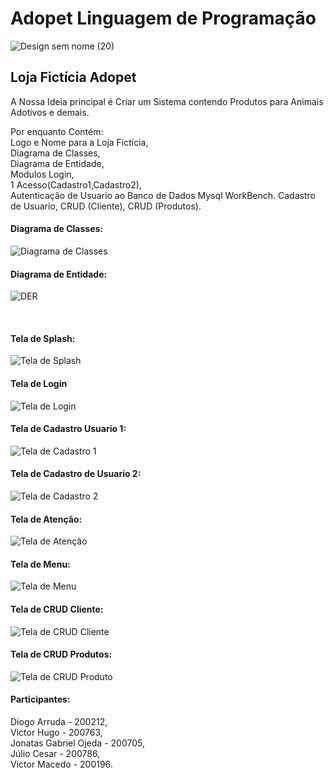 # Adopet Linguagem de Programação
![Design sem nome (20)](https://user-images.githubusercontent.com/72398708/98606692-73680d00-22c6-11eb-8053-a404edeb1a53.png)

<h2>Loja Fictícia Adopet</h2>

A Nossa Ideia principal é Criar um Sistema contendo Produtos para Animais Adotivos e demais.

Por enquanto Contém: <br>
Logo e Nome para a Loja Fictícia,<br>
Diagrama de Classes,<br>
Diagrama de Entidade,<br>
Modulos Login,<br>
1 Acesso(Cadastro1,Cadastro2),<br>
Autenticação de Usuario ao Banco de Dados Mysql WorkBench.
Cadastro de Usuario,
CRUD (Cliente),
CRUD (Produtos).

<h4>Diagrama de Classes:</h4>

![Diagrama de Classes](https://user-images.githubusercontent.com/72398708/98607978-0013ca80-22c9-11eb-818e-04ff07a7c1ea.jpeg)


<h4>Diagrama de Entidade:</h4>

![DER](https://user-images.githubusercontent.com/72398708/101416661-119cc200-38c9-11eb-8311-5e99c0d307ba.jpeg)


<br>
<h4>Tela de Splash: </h4>

![Tela de Splash](https://user-images.githubusercontent.com/72398708/101415886-6dfee200-38c7-11eb-8117-bdaa523cc099.png)

<h4>Tela de Login</h4>

![Tela de Login](https://user-images.githubusercontent.com/72398708/101416044-c504b700-38c7-11eb-8dab-84339e294fdf.png)

<h4>Tela de Cadastro Usuario 1:</h4>

![Tela de Cadastro 1](https://user-images.githubusercontent.com/72398708/101416074-d2ba3c80-38c7-11eb-9d13-8fac4dcbd868.png)

<h4>Tela de Cadastro de Usuario 2:</h4>

![Tela de Cadastro 2](https://user-images.githubusercontent.com/72398708/101416115-e5cd0c80-38c7-11eb-9dab-9f574c376e4e.png)

<h4>Tela de Atenção:</h4>

![Tela de Atenção](https://user-images.githubusercontent.com/72398708/101416132-efef0b00-38c7-11eb-811b-9c8476363be7.png)

<h4>Tela de Menu:</h4>

![Tela de Menu](https://user-images.githubusercontent.com/72398708/101416151-fa110980-38c7-11eb-8686-6d758d847798.png)

<h4>Tela de CRUD Cliente:</h4>

![Tela de CRUD Cliente](https://user-images.githubusercontent.com/72398708/101416173-0ac17f80-38c8-11eb-9870-db988861cc14.png)

<h4>Tela de CRUD Produtos:</h4>

![Tela de CRUD Produto](https://user-images.githubusercontent.com/72398708/101416199-1a40c880-38c8-11eb-90c3-349afdf49c3d.png)

<h4>Participantes:</h4>
Diogo Arruda - 200212,<br>
Victor Hugo - 200763,<br>
Jonatas Gabriel Ojeda - 200705,<br>
Júlio Cesar - 200786,<br>
Victor Macedo - 200196.
